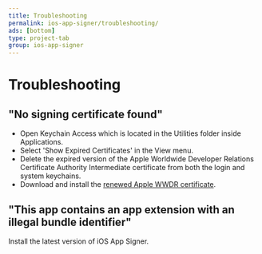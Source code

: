 ```yaml
---
title: Troubleshooting
permalink: ios-app-signer/troubleshooting/
ads: [bottom]
type: project-tab
group: ios-app-signer
---
```

# Troubleshooting

## "No signing certificate found"

* Open Keychain Access which is located in the Utilities folder inside Applications.
* Select 'Show Expired Certificates' in the View menu.
* Delete the expired version of the Apple Worldwide Developer Relations Certificate Authority Intermediate certificate from both the login and system keychains.
* Download and install the [renewed Apple WWDR certificate](https://developer.apple.com/certificationauthority/AppleWWDRCA.cer).

## "This app contains an app extension with an illegal bundle identifier"

Install the latest version of iOS App Signer.